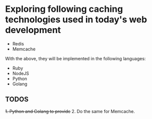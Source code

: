 # Exploring following caching technologies used in today's web development

* Redis
* Memcache

With the above, they will be implemented in the following languages:

* Ruby
* NodeJS
* Python
* Golang

## TODOS
~~1. Python and Golang to provide~~
2. Do the same for Memcache.